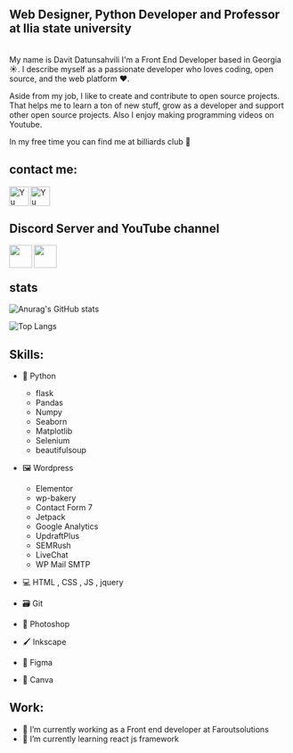 
## Web Designer, Python Developer and Professor at Ilia state  university
<br>
My name is Davit Datunsahvili I'm a Front End Developer based in Georgia ☀️. 
I describe myself as a passionate developer who loves coding, open source, and the web platform ❤️.

Aside from my job, I like to create and contribute to open source projects. That helps me to learn a ton of new stuff, 
grow as a developer and support other open source projects. Also I enjoy making programming videos on Youtube.

In my free time you can find me at billiards club 🎱

## contact me:


<a href="https://www.linkedin.com/in/ddatunashvili/">
   <img align="left" src="https://raw.githubusercontent.com/yushi1007/yushi1007/main/images/linkedin.svg" alt="Yu Shi | LinkedIn" width="35px"/>
</a>
<a href="https://instagram.com/ddatunashvilii">
   <img align="left" src="https://raw.githubusercontent.com/yushi1007/yushi1007/main/images/instagram.svg" alt="Yu Shi | Instagram" width="35px"/>
</a>


<br><br>
## Discord Server and YouTube channel
<a href="https://discord.gg/RxCPTMVy8Z">
   <img align="left" width="41px" src="https://cdn-icons-png.flaticon.com/512/3670/3670157.png"/>
</a>
<a href="https://www.youtube.com/channel/UCZA10Y495KC6BfHBeW7CXMQ">
   <img align="left" width="41px"  src="https://cdn-icons-png.flaticon.com/512/3670/3670147.png"/>
</a>
<br>
<br>

## stats
<!-- [![Top Langs](https://github-readme-stats.vercel.app/api/top-langs/?username=ddatunashvili&layout=compact)](https://github.com/yushi1007) -->
![Anurag's GitHub stats](https://github-readme-stats.vercel.app/api?username=ddatunashvili&show_icons=true&theme=radical) 


![Top Langs](https://github-readme-stats.vercel.app/api/top-langs/?username=ddatunashvili&langs_count=6&hide=jupyter%20notebook&theme=radical) 




## Skills: 
* 🐍 Python 
    *  flask
    *  Pandas
    *  Numpy
    *  Seaborn
    *  Matplotlib
    *  Selenium
    *  beautifulsoup
    
* 🖼️ Wordpress
    * Elementor
    * wp-bakery
    * Contact Form 7
    * Jetpack
    * Google Analytics
    * UpdraftPlus
    * SEMRush
    * LiveChat
    * WP Mail SMTP
    
* 💻 HTML , CSS , JS , jquery
* 🗃️ Git
* 🎨 Photoshop
* 🖌️ Inkscape   
* 🌈 Figma
* 🖖 Canva   



    

        
## Work:
- 🔭 I’m currently working as a Front  end developer at Faroutsolutions
- 🌱 I’m currently learning react js framework 


